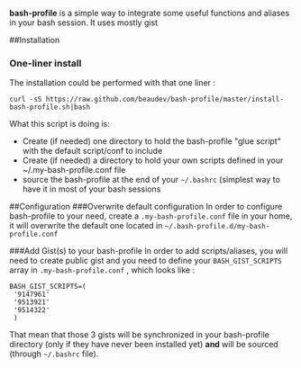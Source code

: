 **bash-profile** is a simple way to integrate some useful functions and aliases in your bash session. It uses mostly gist

##Installation

### One-liner install
The installation could be performed with that one liner :

    curl -sS https://raw.github.com/beaudev/bash-profile/master/install-bash-profile.sh|bash

What this script is doing is:

* Create (if needed) one directory to hold the bash-profile "glue script" with the default script/conf to include
* Create (if needed) a directory to hold your own scripts defined in your ~/.my-bash-profile.conf file
* source the bash-profile at the end of your `~/.bashrc` (simplest way to have it in most of your bash sessions

##Configuration
###Overwrite default configuration
In order to configure bash-profile to your need, create a `.my-bash-profile.conf` file in your home, it will overwrite the default one located in `~/.bash-profile.d/my-bash-profile.conf`

###Add Gist(s) to your bash-profile
In order to add scripts/aliases, you will need to create public gist and you need to define your `BASH_GIST_SCRIPTS` array in `.my-bash-profile.conf` , which looks like :

    BASH_GIST_SCRIPTS=(
     '9147961'
     '9513921'
     '9514322'
     )

That mean that those 3 gists will be synchronized in your bash-profile directory (only if they have never been installed yet) **and** will be sourced (through `~/.bashrc` file).

